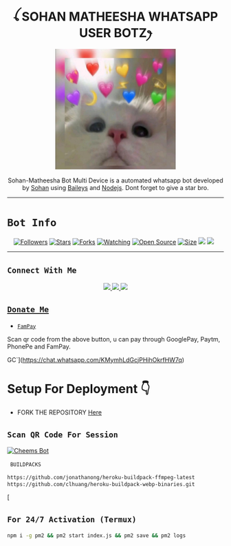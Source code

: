 

<h1 align="center">ꪶ SOHAN MATHEESHA WHATSAPP USER BOTZꫂ<br></h1>
<p align="center">
<img src="Elisa.jpg" alt="animated" width="280" height="280" />
</p>

<p align="center">
Sohan-Matheesha Bot Multi Device is a automated whatsapp bot developed by <a href="https://github.com/Mathiya578" target="_blank">Sohan</a> using <a href="https://github.com/adiwajshing/Baileys" target="_blank">Baileys</a> and <a href="https://github.com/nodejs" target="_blank">Nodejs</a>. Dont forget to give a star bro.
</p>

------

# ```Bot Info```
<p align="center">
<a href="https://github.com/Mathiya578/followers"><img title="Followers" src="https://img.shields.io/github/followers/Mathiya578?color=red&style=flat-square"></a>
<a href="https://github.com/Mathiya578/CheemsBot-MD6/stargazers/"><img title="Stars" src="https://img.shields.io/github/stars/Mathiya578/CheemsBot-MD6?color=blue&style=flat-square"></a>
<a href="https://github.com/Mathiya578/CheemsBot-MD6/network/members"><img title="Forks" src="https://img.shields.io/github/forks/Mathiya578/CheemsBot-MD6?color=red&style=flat-square"></a>
<a href="https://github.com/Mathiya578/CheemsBot-MD6/watchers"><img title="Watching" src="https://img.shields.io/github/watchers/Mathiya578/CheemsBot-MD6?label=Watchers&color=blue&style=flat-square"></a>
<a href="https://github.com/Mathiya578/CheemsBot-MD6"><img title="Open Source" src="https://img.shields.io/badge/Author-Sohan%20Bot%20Inc.-red?v=103"></a>
<a href="https://github.com/DGXeon/CheemsBot-MD6/"><img title="Size" src="https://img.shields.io/github/repo-size/DGXeon/CheemsBot-MD6?style=flat-square&color=green"></a>
<a href="https://hits.seeyoufarm.com"><img src="https://hits.seeyoufarm.com/api/count/incr/badge.svg?url=https%3A%2F%2Fgithub.com%2FSohan%2FSohanBot-MD6&count_bg=%2379C83D&title_bg=%23555555&icon=probot.svg&icon_color=%2300FF6D&title=hits&edge_flat=false"/></a>
<a href="https://github.com/Mathiya578/CheemsBot-MD6/graphs/commit-activity"><img height="20" src="https://img.shields.io/badge/Maintained%3F-yes-green.svg"></a>&nbsp;&nbsp;
</p>
<p align='center'>
    </p>

-------

## ```Connect With Me```
<p align="center">
<a href="https://wa.me/916909137213"><img src="https://img.shields.io/badge/Contact Xeon-25D366?style=for-the-badge&logo=whatsapp&logoColor=white" />
<a href="https://chat.whatsapp.com/HYj9wu5Jrv6CROxyeQbHoS"><img src="https://img.shields.io/badge/Join Official GC-25D366?style=for-the-badge&logo=whatsapp&logoColor=white" />
<a href="https://youtube.com/channel/UCvAo9TZ0Pw9vrJ_0WYRyO3A"><img src="https://img.shields.io/badge/Subscribe Xeon-ff0000?style=for-the-badge&logo=youtube&logoColor=ff000000&link=https://youtube.com/@DGXeon" /><br>
</p>

## ```Donate Me```

- [`FamPay`](https://i.ibb.co/SKkw6Sy/IMG-20221223-WA0373.jpg)

<p align="left">
Scan qr code from the above button, u can pay through GooglePay, Paytm, PhonePe and FamPay.
</p>

GC`](https://chat.whatsapp.com/KMymhLdGcjPHihOkrfHW7q)

# Setup For Deployment 👇

- FORK THE REPOSITORY [Here](https://github.com/DGXeon/CheemsBot-MD6/fork)

## `Scan QR Code For Session`
[![Cheems Bot](https://repl.it/badge/github/quiec/whatsasena)](https://replit.com/@DGXeon/Cheems-Bot-Multi-Device-Qr-Code-Generator?output%20only=1&lite=1#index.js)

 ` BUILDPACKS`

```
https://github.com/jonathanong/heroku-buildpack-ffmpeg-latest
https://github.com/clhuang/heroku-buildpack-webp-binaries.git
```

[
## `For 24/7 Activation (Termux)`
```bash
npm i -g pm2 && pm2 start index.js && pm2 save && pm2 logs
```
